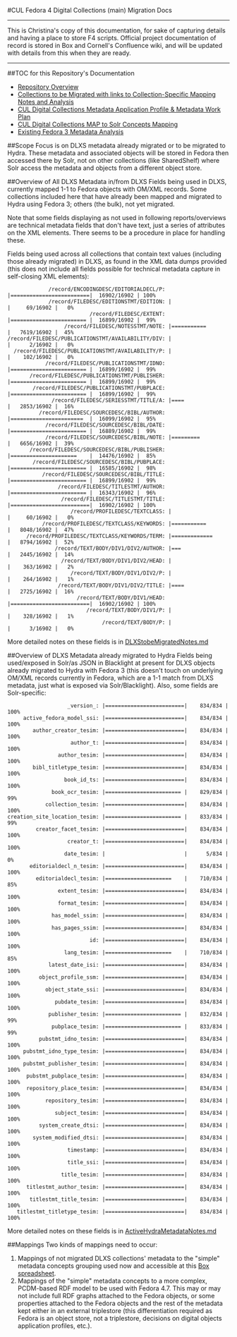 #CUL Fedora 4 Digital Collections (main) Migration Docs


---

This is Christina's copy of this documentation, for sake of capturing details and having a place to store F4 scripts. Official project documentation of record is stored in Box and Cornell's Confluence wiki, and will be updated with details from this when they are ready.

---

##TOC for this Repository's Documentation

- [Repository Overview](README.md)
- [Collections to be Migrated with links to Collection-Specific Mapping Notes and Analysis](Docs/toBeMigrated.md)
- [CUL Digital Collections Metadata Application Profile & Metadata Work Plan](Docs/CULPCDM.md)
- [CUL Digital Collections MAP to Solr Concepts Mapping](Docs/MappingsToConcepts.md)
- [Existing Fedora 3 Metadata Analysis](Docs/Fedora3/Fedora3MetadataNotes.md)

##Scope
Focus is on DLXS metadata already migrated or to be migrated to Hydra. These metadata and associated objects will be stored in Fedora then accessed there by Solr, not on other collections (like SharedShelf) where Solr access the metadata and objects from a different object store.

##Overview of All DLXS Metadata in/from DLXS
Fields being used in DLXS, currently mapped 1-1 to Fedora objects with OM/XML records. Some collections included here that have already been mapped and migrated to Hydra using Fedora 3; others (the bulk), not yet migrated.

Note that some fields displaying as not used in following reports/overviews are technical metadata fields that don't have text, just a series of attributes on the XML elements. There seems to be a procedure in place for handling these.

Fields being used across all collections that contain text values (including those already migrated) in DLXS, as found in the XML data dumps provided (this does not include all fields possible for technical metadata capture in self-closing XML elements):

```
             /record/ENCODINGDESC/EDITORIALDECL/P: |=========================|  16902/16902 | 100%
             /record/FILEDESC/EDITIONSTMT/EDITION: |                         |     69/16902 |   0%
                          /record/FILEDESC/EXTENT: |======================== |  16899/16902 |  99%
                  /record/FILEDESC/NOTESSTMT/NOTE: |===========              |   7619/16902 |  45%
/record/FILEDESC/PUBLICATIONSTMT/AVAILABILITY/DIV: |                         |      2/16902 |   0%
  /record/FILEDESC/PUBLICATIONSTMT/AVAILABILITY/P: |                         |    102/16902 |   0%
            /record/FILEDESC/PUBLICATIONSTMT/IDNO: |======================== |  16899/16902 |  99%
       /record/FILEDESC/PUBLICATIONSTMT/PUBLISHER: |======================== |  16899/16902 |  99%
        /record/FILEDESC/PUBLICATIONSTMT/PUBPLACE: |======================== |  16899/16902 |  99%
              /record/FILEDESC/SERIESSTMT/TITLE/A: |====                     |   2853/16902 |  16%
          /record/FILEDESC/SOURCEDESC/BIBL/AUTHOR: |=======================  |  16099/16902 |  95%
            /record/FILEDESC/SOURCEDESC/BIBL/DATE: |======================== |  16889/16902 |  99%
            /record/FILEDESC/SOURCEDESC/BIBL/NOTE: |=========                |   6656/16902 |  39%
       /record/FILEDESC/SOURCEDESC/BIBL/PUBLISHER: |=====================    |  14476/16902 |  85%
        /record/FILEDESC/SOURCEDESC/BIBL/PUBPLACE: |======================== |  16585/16902 |  98%
           /record/FILEDESC/SOURCEDESC/BIBL/TITLE: |======================== |  16899/16902 |  99%
                /record/FILEDESC/TITLESTMT/AUTHOR: |======================== |  16343/16902 |  96%
                 /record/FILEDESC/TITLESTMT/TITLE: |=========================|  16902/16902 | 100%
                    /record/PROFILEDESC/TEXTCLASS: |                         |     60/16902 |   0%
           /record/PROFILEDESC/TEXTCLASS/KEYWORDS: |===========              |   8048/16902 |  47%
      /record/PROFILEDESC/TEXTCLASS/KEYWORDS/TERM: |=============            |   8794/16902 |  52%
               /record/TEXT/BODY/DIV1/DIV2/AUTHOR: |===                      |   2445/16902 |  14%
                 /record/TEXT/BODY/DIV1/DIV2/HEAD: |                         |    363/16902 |   2%
                    /record/TEXT/BODY/DIV1/DIV2/P: |                         |    264/16902 |   1%
                /record/TEXT/BODY/DIV1/DIV2/TITLE: |====                     |   2725/16902 |  16%
                      /record/TEXT/BODY/DIV1/HEAD: |=========================|  16902/16902 | 100%
                         /record/TEXT/BODY/DIV1/P: |                         |    328/16902 |   1%
                              /record/TEXT/BODY/P: |                         |      3/16902 |   0%
```

More detailed notes on these fields is in [DLXStobeMigratedNotes.md](Docs/toBeMigratedNotes.md)

##Overview of DLXS Metadata already migrated to Hydra
Fields being used/exposed in Solr/as JSON in Blacklight at present for DLXS objects already migrated to Hydra with Fedora 3 (this doesn't touch on underlying OM/XML records currently in Fedora, which are a 1-1 match from DLXS metadata, just what is exposed via Solr/Blacklight). Also, some fields are Solr-specific:

```
                   _version_: |=========================|    834/834 | 100%
     active_fedora_model_ssi: |=========================|    834/834 | 100%
        author_creator_tesim: |=========================|    834/834 | 100%
                    author_t: |=========================|    834/834 | 100%
                author_tesim: |=========================|    834/834 | 100%
        bibl_titletype_tesim: |=========================|    834/834 | 100%
                  book_id_ts: |=========================|    834/834 | 100%
              book_ocr_tesim: |======================== |    829/834 |  99%
            collection_tesim: |=========================|    834/834 | 100%
creation_site_location_tesim: |======================== |    833/834 |  99%
         creator_facet_tesim: |=========================|    834/834 | 100%
                   creator_t: |=========================|    834/834 | 100%
                  date_tesim: |                         |      5/834 |   0%
       editorialdecl_n_tesim: |=========================|    834/834 | 100%
         editorialdecl_tesim: |=====================    |    710/834 |  85%
                extent_tesim: |=========================|    834/834 | 100%
                format_tesim: |=========================|    834/834 | 100%
              has_model_ssim: |=========================|    834/834 | 100%
              has_pages_ssim: |=========================|    834/834 | 100%
                          id: |=========================|    834/834 | 100%
                  lang_tesim: |=====================    |    710/834 |  85%
             latest_date_isi: |=========================|    834/834 | 100%
          object_profile_ssm: |=========================|    834/834 | 100%
            object_state_ssi: |=========================|    834/834 | 100%
               pubdate_tesim: |=========================|    834/834 | 100%
             publisher_tesim: |======================== |    832/834 |  99%
              pubplace_tesim: |======================== |    833/834 |  99%
          pubstmt_idno_tesim: |=========================|    834/834 | 100%
     pubstmt_idno_type_tesim: |=========================|    834/834 | 100%
     pubstmt_publisher_tesim: |=========================|    834/834 | 100%
      pubstmt_pubplace_tesim: |=========================|    834/834 | 100%
      repository_place_tesim: |=========================|    834/834 | 100%
            repository_tesim: |=========================|    834/834 | 100%
               subject_tesim: |=========================|    834/834 | 100%
          system_create_dtsi: |=========================|    834/834 | 100%
        system_modified_dtsi: |=========================|    834/834 | 100%
                   timestamp: |=========================|    834/834 | 100%
                   title_ssi: |=========================|    834/834 | 100%
                 title_tesim: |=========================|    834/834 | 100%
      titlestmt_author_tesim: |=========================|    834/834 | 100%
       titlestmt_title_tesim: |=========================|    834/834 | 100%
   titlestmt_titletype_tesim: |=========================|    834/834 | 100%
```

More detailed notes on these fields is in [ActiveHydraMetadataNotes.md](Docs/HydraMetadataNotes.md)

##Mappings
Two kinds of mappings need to occur:

1. Mappings of not migrated DLXS collections' metadata to the "simple" metadata concepts grouping used now and accessible at this [Box spreadsheet](https://cornell.box.com/s/egu0slwx19xz9euxcgj428c9esvpuyzq).
2. Mappings of the "simple" metadata concepts to a more complex, PCDM-based RDF model to be used with Fedora 4.7. This may or may not include full RDF graphs attached to the Fedora objects, or some properties attached to the Fedora objects and the rest of the metadata kept either in an external triplestore (this differentiation required as Fedora is an object store, not a triplestore, decisions on digital objects application profiles, etc.).

